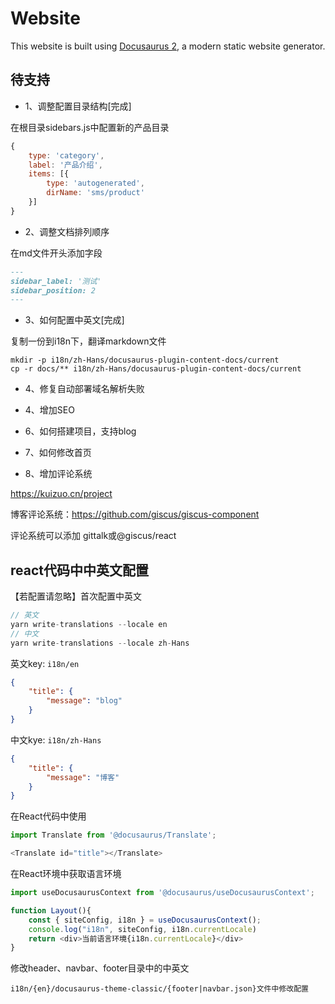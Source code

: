 # Website

This website is built using [Docusaurus 2](https://docusaurus.io/), a modern static website generator.

## 待支持

- 1、调整配置目录结构[完成]

在根目录sidebars.js中配置新的产品目录

```js
{
    type: 'category',
    label: '产品介绍',
    items: [{
        type: 'autogenerated',
        dirName: 'sms/product'
    }]
}
```

- 2、调整文档排列顺序

在md文件开头添加字段
```md
---
sidebar_label: '测试'
sidebar_position: 2
---
```

- 3、如何配置中英文[完成]

复制一份到i18n下，翻译markdown文件

```shell
mkdir -p i18n/zh-Hans/docusaurus-plugin-content-docs/current
cp -r docs/** i18n/zh-Hans/docusaurus-plugin-content-docs/current
```

- 4、修复自动部署域名解析失败
- 4、增加SEO

- 6、如何搭建项目，支持blog
- 7、如何修改首页
- 8、增加评论系统

https://kuizuo.cn/project

博客评论系统：https://github.com/giscus/giscus-component

评论系统可以添加
gittalk或@giscus/react


## react代码中中英文配置

【若配置请忽略】首次配置中英文

```js
// 英文
yarn write-translations --locale en
// 中文
yarn write-translations --locale zh-Hans
```

英文key: `i18n/en`

```json
{
    "title": {
        "message": "blog"
    }
}
```
中文kye: `i18n/zh-Hans`

```json
{
    "title": {
        "message": "博客"
    }
}
```

在React代码中使用

```js
import Translate from '@docusaurus/Translate';

<Translate id="title"></Translate>
```

在React环境中获取语言环境

```js
import useDocusaurusContext from '@docusaurus/useDocusaurusContext';

function Layout(){
    const { siteConfig, i18n } = useDocusaurusContext();
    console.log("i18n", siteConfig, i18n.currentLocale)
    return <div>当前语言环境{i18n.currentLocale}</div>
}
```

修改header、navbar、footer目录中的中英文

`i18n/{en}/docusaurus-theme-classic/{footer|navbar.json}文件中修改配置`
